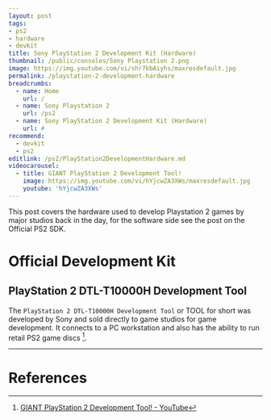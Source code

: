```yaml
---
layout: post
tags: 
- ps2
- hardware
- devkit
title: Sony PlayStation 2 Development Kit (Hardware)
thumbnail: /public/consoles/Sony Playstation 2.png
image: https://img.youtube.com/vi/shr7kbAiyhs/maxresdefault.jpg
permalink: /playstation-2-development-hardware
breadcrumbs:
  - name: Home
    url: /
  - name: Sony Playstation 2
    url: /ps2
  - name: Sony PlayStation 2 Development Kit (Hardware)
    url: #
recommend: 
  - devkit
  - ps2
editlink: /ps2/PlayStation2DevelopmentHardware.md
videocarousel:
  - title: GIANT PlayStation 2 Development Tool!
    image: https://img.youtube.com/vi/hYjcwZA3XWs/maxresdefault.jpg
    youtube: 'hYjcwZA3XWs'
---
```

This post covers the hardware used to develop Playstation 2 games by major studios back in the day, for the software side see the post on the Official PS2 SDK.

# Official Development Kit

## PlayStation 2 DTL-T10000H Development Tool
The `PlayStation 2 DTL-T10000H Development Tool` or TOOL for short was developed by Sony and sold directly to game studios for game development. 
It connects to a PC workstation and also has the ability to run retail PS2 game discs [^1].


---
# References
[^1]: [GIANT PlayStation 2 Development Tool! - YouTube](https://www.youtube.com/watch?v=hYjcwZA3XWs)

